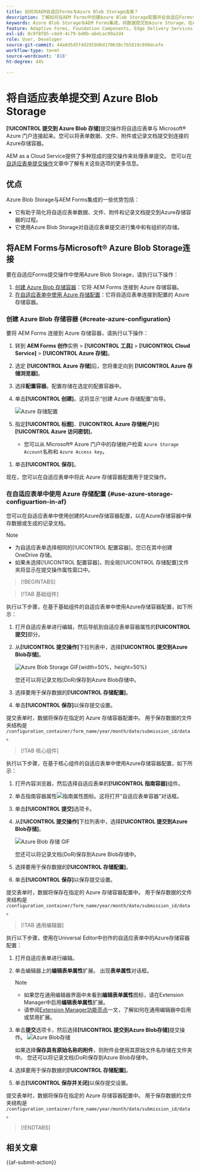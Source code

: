 ```yaml
---
title: 如何将AEM自适应Forms与Azure Blob Storage连接？
description: 了解如何在AEM Forms中创建Azure Blob Storage配置并在自适应Forms中使用它以实现高效数据存储。
keywords: Azure Blob Storage与AEM Forms集成，将数据提交到Azure Storage，在AEM Forms中创建Azure Storage配置，在自适应Forms中使用Azure Blob Storage提交操作
feature: Adaptive Forms, Foundation Components, Edge Delivery Services, Core Components
exl-id: 0c9f8f85-c4e9-4c79-bd0b-abdcac99a2d4
role: User, Developer
source-git-commit: 44a8d5d5fdd2919d6d170638c7b5819c898dcefe
workflow-type: tm+mt
source-wordcount: '818'
ht-degree: 44%

---
```


# 将自适应表单提交到 Azure Blob Storage

**[!UICONTROL 提交到 Azure Blob 存储]**&#x200B;提交操作将自适应表单与 Microsoft® Azure 门户连接起来。您可以将表单数据、文件、附件或记录文档提交到连接的Azure存储容器。

AEM as a Cloud Service提供了多种现成的提交操作来处理表单提交。 您可以在[自适应表单提交操作](/help/forms/aem-forms-submit-action.md)文章中了解有关这些选项的更多信息。

## 优点

Azure Blob Storage与AEM Forms集成的一些优势包括：

* 它有助于简化将自适应表单数据、文件、附件和记录文档提交到Azure存储容器的过程。
* 它使用Azure Blob Storage对自适应表单提交进行集中和有组织的存储。

## 将AEM Forms与Microsoft® Azure Blob Storage连接

要在自适应Forms提交操作中使用Azure Blob Storage，请执行以下操作：

1. [创建 Azure Blob 存储容器](#create-a-azure-blob-storage-container-create-azure-configuration)：它将 AEM Forms 连接到 Azure 存储容器。
2. [在自适应表单中使用 Azure 存储配置](#use-azure-storage-configuration-in-an-adaptive-form-use-azure-storage-configuartion-in-af)：它将自适应表单连接到配置的 Azure 存储容器。

### 创建 Azure Blob 存储容器 {#create-azure-configuration}

要将 AEM Forms 连接到 Azure 存储容器，请执行以下操作：

1. 转到 **AEM Forms 创作**&#x200B;实例 > **[!UICONTROL 工具]** > **[!UICONTROL Cloud Service]** > **[!UICONTROL Azure 存储]**。
1. 选定 **[!UICONTROL Azure 存储]**&#x200B;后，您将重定向到 **[!UICONTROL Azure 存储浏览器]**。
1. 选择&#x200B;**配置容器**。配置存储在选定的配置容器中。
1. 单击&#x200B;**[!UICONTROL 创建]**。这将显示“创建 Azure 存储配置”向导。

   ![Azure 存储配置](/help/forms/assets/azure-storage-configuration.png)

1. 指定&#x200B;**[!UICONTROL 标题]**、**[!UICONTROL Azure 存储帐户]**&#x200B;和 **[!UICONTROL Azure 访问密钥]**。

   * 您可以从 Microsoft® Azure 门户中的存储帐户检索 `Azure Storage Account`名称和 `Azure Access key`。
<!--

    >[!NOTE]
    >
    > The URL for **[!UICONTROL Azure Blob Endpoint]** is automatically appended to the textbox when a value is entered for **[!UICONTROL Azure Storage Account]**. You can update the Azure Blob End Point URL with your custom domain. Steps to update URL for **[!UICONTROL Azure Blob End Point]**:
    > 1. [Enable the AEM Advance Networking VPN support](https://experienceleague.adobe.com/docs/experience-manager-learn/cloud-service/networking/advanced-networking.html)
    > 1. [Enable dedicated egress IP link](https://experienceleague.adobe.com/docs/experience-manager-learn/cloud-service/networking/advanced-networking.html)
    > 1. [Map custom domain to azure blob storage](https://learn.microsoft.com/en-us/azure/storage/blobs/storage-custom-domain-name?tabs=azure-portal)
-->

1. 单击&#x200B;**[!UICONTROL 保存]**。

现在，您可以在自适应表单中将此 Azure 存储容器配置用于提交操作。

### 在自适应表单中使用 Azure 存储配置 {#use-azure-storage-configuartion-in-af}

您可以在自适应表单中使用创建的Azure存储容器配置，以在Azure存储容器中保存数据或生成的记录文档。

>[!NOTE]
>
> * 为自适应表单选择相同的[!UICONTROL 配置容器]，您已在其中创建 OneDrive 存储。
> * 如果未选择[!UICONTROL 配置容器]，则全局[!UICONTROL 存储配置]文件夹将显示在提交操作属性窗口中。

>[!BEGINTABS]

>[!TAB 基础组件]

执行以下步骤，在基于基础组件的自适应表单中使用Azure存储容器配置，如下所示：

1. 打开自适应表单进行编辑，然后导航到自适应表单容器属性的&#x200B;**[!UICONTROL 提交]**&#x200B;部分。
1. 从&#x200B;**[!UICONTROL 提交操作]**&#x200B;下拉列表中，选择&#x200B;**[!UICONTROL 提交到Azure Blob存储]**。

   ![Azure Blob Storage GIF](/help/forms/assets/submit-to-azure-blob-fc.png){width=50%，height=50%}

   您还可以将记录文档(DoR)保存到Azure Blob存储中。

1. 选择要用于保存数据的&#x200B;**[!UICONTROL 存储配置]**。
1. 单击&#x200B;**[!UICONTROL 保存]**&#x200B;以保存提交设置。

提交表单时，数据将保存在指定的 Azure 存储容器配置中。
用于保存数据的文件夹结构是 `/configuration_container/form_name/year/month/date/submission_id/data`。

>[!TAB 核心组件]

执行以下步骤，在基于核心组件的自适应表单中使用Azure存储容器配置，如下所示：

1. 打开内容浏览器，然后选择自适应表单的&#x200B;**[!UICONTROL 指南容器]**&#x200B;组件。
1. 单击指南容器属性![指南属性](/help/forms/assets/configure-icon.svg)图标。这将打开“自适应表单容器”对话框。
1. 单击&#x200B;**[!UICONTROL 提交]**&#x200B;选项卡。
1. 从&#x200B;**[!UICONTROL 提交操作]**&#x200B;下拉列表中，选择&#x200B;**[!UICONTROL 提交到Azure Blob存储]**。

   ![Azure Blob 存储 GIF](/help/forms/assets/azure-submit-video.gif)

   您还可以将记录文档(DoR)保存到Azure Blob存储中。

1. 选择要用于保存数据的&#x200B;**[!UICONTROL 存储配置]**。
1. 单击&#x200B;**[!UICONTROL 保存]**&#x200B;以保存提交设置。

提交表单时，数据将保存在指定的 Azure 存储容器配置中。
用于保存数据的文件夹结构是 `/configuration_container/form_name/year/month/date/submission_id/data`。

>[!TAB 通用编辑器]

执行以下步骤，使用在Universal Editor中创作的自适应表单中的Azure存储容器配置：

1. 打开自适应表单进行编辑。
1. 单击编辑器上的&#x200B;**编辑表单属性**&#x200B;扩展。
出现&#x200B;**表单属性**&#x200B;对话框。

   >[!NOTE]
   >
   > * 如果您在通用编辑器界面中未看到&#x200B;**编辑表单属性**&#x200B;图标，请在Extension Manager中启用&#x200B;**编辑表单属性**&#x200B;扩展。
   > * 请参阅[Extension Manager功能亮点](https://developer.adobe.com/uix/docs/extension-manager/feature-highlights/#enablingdisabling-extensions)一文，了解如何在通用编辑器中启用或禁用扩展。

1. 单击&#x200B;**提交**&#x200B;选项卡，然后选择&#x200B;**[!UICONTROL 提交到Azure Blob存储]**&#x200B;提交操作。
   ![Azure Blob存储](/help/forms/assets/azure-blob-storage-ue.png)

   如果选择&#x200B;**保存具有原始名称的附件**，则附件会使用其原始文件名存储在文件夹中。 您还可以将记录文档(DoR)保存到Azure Blob存储中。

1. 选择要用于保存数据的&#x200B;**[!UICONTROL 存储配置]**。
1. 单击&#x200B;**[!UICONTROL 保存并关闭]**&#x200B;以保存提交设置。

提交表单时，数据将保存在指定的 Azure 存储容器配置中。
用于保存数据的文件夹结构是 `/configuration_container/form_name/year/month/date/submission_id/data`。

>[!ENDTABS]

## 相关文章

{{af-submit-action}}
